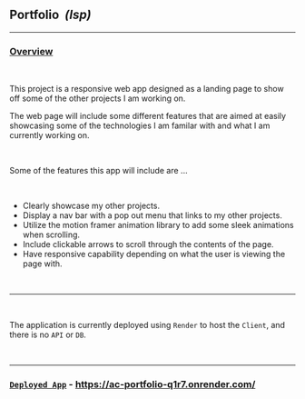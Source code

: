 ## <b> Portfolio </b><em>&nbsp;(lsp)</em>

---

### <u> Overview</u>

<br>

This project is a responsive web app designed as a landing page to show off some of the other projects I am working on. <br>

The web page will include some different features that are aimed at easily showcasing some of the technologies I am familar with and what I am currently working on.


<br>

Some of the features this app will include are ...

<br>

- Clearly showcase my other projects.
- Display a nav bar with a pop out menu that links to my other projects.
- Utilize the motion framer animation library to add some sleek animations when scrolling.
- Include clickable arrows to scroll through the contents of the page.
- Have responsive capability depending on what the user is viewing the page with.

<br>

---

<br>

The application is currently deployed using `Render` to host the `Client`, and there is no `API` or `DB`.

<br>

---

### <u>`Deployed App`</u> - https://ac-portfolio-q1r7.onrender.com/
